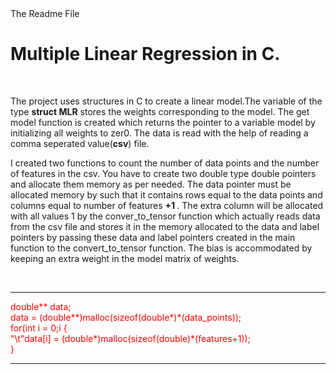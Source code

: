 <html>
  <head>
    The Readme File
  </head>
  <body>
    <h1>
      Multiple Linear Regression in C.
    </h1>
    <br>
    <p>
      The project uses structures in C to create a linear model.The variable of the type <b>struct MLR</b> stores the weights corresponding to the model. The get model function is created which returns the pointer to a variable model by initializing all weights to zer0. The data is read with the help of reading a comma seperated value(<b>csv</b>) file.
    </p>
    <p> 
        I created two functions to count the number of data points and the number of features in the csv. You have to create two double type double pointers and allocate them memory as per needed. The data pointer must be allocated memory by such that it contains rows equal to the data points and columns equal to number of features <b> +1 </b>. The extra column will be allocated with all values 1 by the conver_to_tensor function which actually reads data from the csv file and stores it in the memory allocated to the data and label pointers by passing these data and label pointers created in the main function to the convert_to_tensor function. The bias is accommodated by keeping an extra weight in the model matrix of weights.
    </p>
    <br>
    <hr>
    <p style = "color: red">
    double** data;
    <br>
    data = (double**)malloc(sizeof(double*)*(data_points));
    <br>
    for(int i = 0;i<data_points;i++)
    <br>
    {
    <br>
        "\t"data[i] = (double*)malloc(sizeof(double)*(features+1));<br>
    }<br>
    </p>
    <hr>
    </body>
</html>

